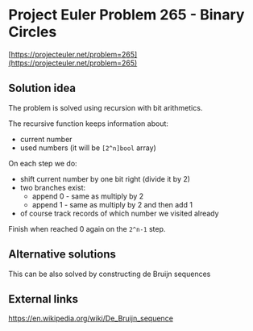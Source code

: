 # Project Euler Problem 265 - Binary Circles

[https://projecteuler.net/problem=265](https://projecteuler.net/problem=265)

## Solution idea

The problem is solved using recursion with bit arithmetics.

The recursive function keeps information about:
- current number
- used numbers (it will be `[2^n]bool` array)

On each step we do:
- shift current number by one bit right (divide it by 2)
- two branches exist:
  - append 0 - same as multiply by 2
  - append 1 - same as multiply by 2 and then add 1
- of course track records of which number we visited already

Finish when reached 0 again on the `2^n-1` step.

## Alternative solutions

This can be also solved by constructing de Bruijn sequences

## External links

https://en.wikipedia.org/wiki/De_Bruijn_sequence